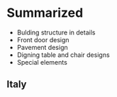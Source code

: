 # Summarized

- Bulding structure in details
- Front door design
- Pavement design
- Digning table and chair designs
- Special elements

## Italy
